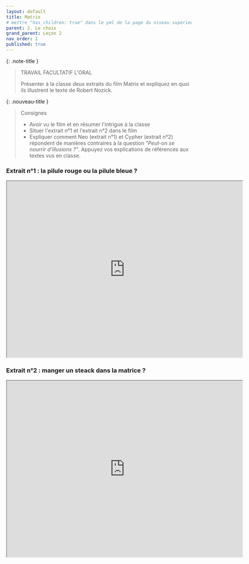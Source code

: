 ```yaml
---
layout: default
title: Matrix
# mettre "has_children: true" dans le yml de la page du niveau supérieur
parent: 2. Le choix
grand_parent: Leçon 2
nav_order: 1
published: true
---
```

{: .note-title }
> TRAVAIL FACULTATIF L'ORAL
>
> Présenter à la classe deux extraits du film Matrix et expliquez en quoi ils illustrent le texte de Robert Nozick.

{: .nouveau-title }
>Consignes 
>
> - Avoir vu le film et en résumer l'intrigue à la classe
>- Situer l'extrait n°1 et l'extrait n°2 dans le film
> - Expliquer comment Neo (extrait n°1) et Cypher (extrait n°2) répondent de manières contraires à la question *"Peut-on se nourrir d'illusions ?"*. Appuyez vos explications de références aux textes vus en classe.

### Extrait n°1 : la pilule rouge ou la pilule bleue ?

<iframe src="https://drive.google.com/file/d/10kfwIC8DUxjXlBQ15XOLo4zuPz3o05OF/preview" width="640" height="480" allow="autoplay"></iframe>

### Extrait n°2 : manger un steack dans la matrice ?

<iframe src="https://drive.google.com/file/d/10m1nkvgHPVmVkHQnDg1XANo1JtmGxMEK/preview" width="640" height="480" allow="autoplay"></iframe>